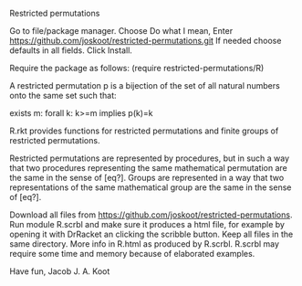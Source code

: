 Restricted permutations

Go to file/package manager.
Choose Do what I mean,
Enter https://github.com/joskoot/restricted-permutations.git
If needed choose defaults in all fields.
Click Install.

Require the package as follows:
(require restricted-permutations/R)

A restricted permutation p is a bijection of the set
of all natural numbers onto the same set such that:

exists m: forall k: k>=m implies p(k)=k

R.rkt provides functions for restricted permutations
and finite groups of restricted permutations.

Restricted permutations are represented by procedures,
but in such a way that two procedures representing the same
mathematical permutation are the same in the sense of [eq?].
Groups are represented in a way that two representations of
the same mathematical group are the same in the sense of [eq?].

Download all files from https://github.com/joskoot/restricted-permutations.
Run module R.scrbl and make sure it produces a html file,
for example by opening it with DrRacket an clicking the scribble button.
Keep all files in the same directory.
More info in R.html as produced by R.scrbl.
R.scrbl may require some time and memory because of elaborated examples.

Have fun,
Jacob J. A. Koot
